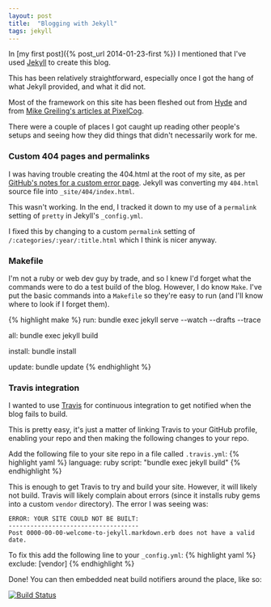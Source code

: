 ```yaml
---
layout: post
title:  "Blogging with Jekyll"
tags: jekyll
---
```


In [my first post]({% post_url 2014-01-23-first %}) I mentioned that I've used [Jekyll](http://jekyllrb.com) to create this blog.

This has been relatively straightforward, especially once I got the hang of what Jekyll provided, and what it did not. 

Most of the framework on this site has been fleshed out from [Hyde](http://hyde.getpoole.com) and from [Mike Greiling's articles at PixelCog](http://pixelcog.com/blog/2013/jekyll-from-scratch-introduction/). 

There were a couple of places I got caught up reading other people's setups and seeing how they did things that didn't necessarily work for me.

### Custom 404 pages and permalinks

I was having trouble creating the 404.html at the root of my site, as per [GitHub's notes for a custom error page](https://help.github.com/articles/custom-404-pages). Jekyll was converting my ``404.html`` source file into ``_site/404/index.html``. 

This wasn't working. In the end, I tracked it down to my use of a ``permalink`` setting of ``pretty`` in Jekyll's ``_config.yml``. 

I fixed this by changing to a custom ``permalink`` setting of ``/:categories/:year/:title.html`` which I think is nicer anyway. 

### Makefile

I'm not a ruby or web dev guy by trade, and so I knew I'd forget what the commands were to do a test build of the blog. However, I do know ``Make``. I've put the basic commands into a ``Makefile`` so they're easy to run (and I'll know where to look if I forget them).

{% highlight make %}
run:
	bundle exec jekyll serve --watch --drafts --trace

all:
	bundle exec jekyll build

install:
	bundle install

update:
	bundle update
{% endhighlight %}

### Travis integration

I wanted to use [Travis](http://travis-ci.org) for continuous integration to get notified when the blog fails to build. 

This is pretty easy, it's just a matter of linking Travis to your GitHub profile, enabling your repo and then making the following changes to your repo.

Add the following file to your site repo in a file called ``.travis.yml``:
{% highlight yaml %}
language: ruby
script: "bundle exec jekyll build"
{% endhighlight %}

This is enough to get Travis to try and build your site. However, it will likely not build. Travis will likely complain about errors (since it installs ruby gems into a custom `vendor` directory). The error I was seeing was:

```
ERROR: YOUR SITE COULD NOT BE BUILT:
------------------------------------
Post 0000-00-00-welcome-to-jekyll.markdown.erb does not have a valid date.
```

To fix this add the following line to your ``_config.yml``:
{% highlight yaml %}
exclude: [vendor]
{% endhighlight %}

Done! You can then embedded neat build notifiers around the place, like so:

[![Build Status](https://travis-ci.org/tismith/tismith.github.io.png?branch=master)](https://travis-ci.org/tismith/tismith.github.io)


